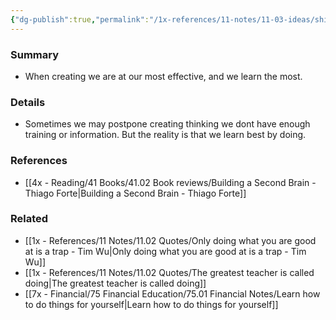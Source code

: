 ```yaml
---
{"dg-publish":true,"permalink":"/1x-references/11-notes/11-03-ideas/shift-as-much-time-as-possible-from-consuming-to-creating/","title":"Shift as much time as possible from consuming to creating","noteIcon":""}
---
```



### Summary
- When creating we are at our most effective, and we learn the most.

### Details
- Sometimes we may postpone creating thinking we dont have enough training or information. But the reality is that we learn best by doing.

### References
- [[4x - Reading/41 Books/41.02 Book reviews/Building a Second Brain - Thiago Forte\|Building a Second Brain - Thiago Forte]]

### Related
- [[1x - References/11 Notes/11.02 Quotes/Only doing what you are good at is a trap - Tim Wu\|Only doing what you are good at is a trap - Tim Wu]]
- [[1x - References/11 Notes/11.02 Quotes/The greatest teacher is called doing\|The greatest teacher is called doing]]
- [[7x - Financial/75 Financial Education/75.01 Financial Notes/Learn how to do things for yourself\|Learn how to do things for yourself]]